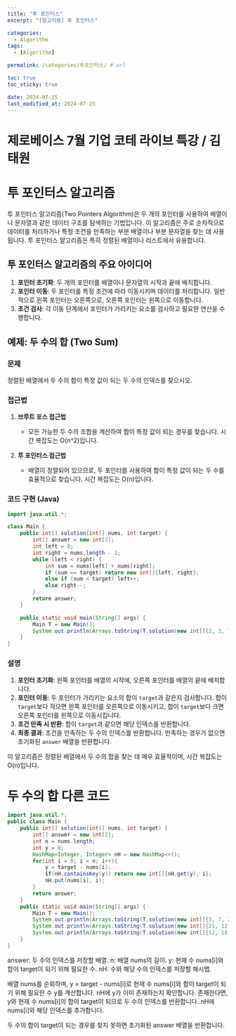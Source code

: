 ```yaml
---
title: "투 포인터스"
excerpt: "[알고리즘] 투 포인터스"

categories:
  - Algorithm
tags:
  - [Algorithm]

permalink: /categories/투포인터스/ # url

toc: true
toc_sticky: true

date: 2024-07-25
last_modified_at: 2024-07-25
---
```


# 제로베이스 7월 기업 코테 라이브 특강 / 김태원

# 투 포인터스 알고리즘

투 포인터스 알고리즘(Two Pointers Algorithm)은 두 개의 포인터를 사용하여 배열이나 문자열과 같은 데이터 구조를 탐색하는 기법입니다. 
이 알고리즘은 주로 순차적으로 데이터를 처리하거나 특정 조건을 만족하는 부분 배열이나 부분 문자열을 찾는 데 사용됩니다.
투 포인터스 알고리즘은 특히 정렬된 배열이나 리스트에서 유용합니다.

## 투 포인터스 알고리즘의 주요 아이디어

1. **포인터 초기화**: 두 개의 포인터를 배열이나 문자열의 시작과 끝에 배치합니다.
2. **포인터 이동**: 두 포인터를 특정 조건에 따라 이동시키며 데이터를 처리합니다. 일반적으로 왼쪽 포인터는 오른쪽으로, 오른쪽 포인터는 왼쪽으로 이동합니다.
3. **조건 검사**: 각 이동 단계에서 포인터가 가리키는 요소를 검사하고 필요한 연산을 수행합니다.

## 예제: 두 수의 합 (Two Sum)

### 문제
정렬된 배열에서 두 수의 합이 특정 값이 되는 두 수의 인덱스를 찾으시오.

### 접근법

1. **브루트 포스 접근법**
   - 모든 가능한 두 수의 조합을 계산하여 합이 특정 값이 되는 경우를 찾습니다. 시간 복잡도는 O(n^2)입니다.

2. **투 포인터스 접근법**
   - 배열이 정렬되어 있으므로, 두 포인터를 사용하여 합이 특정 값이 되는 두 수를 효율적으로 찾습니다. 시간 복잡도는 O(n)입니다.

### 코드 구현 (Java)

```java
import java.util.*;

class Main {
    public int[] solution(int[] nums, int target) {
        int[] answer = new int[2];
        int left = 0;
        int right = nums.length - 1;
        while (left < right) {
            int sum = nums[left] + nums[right];
            if (sum == target) return new int[]{left, right};
            else if (sum < target) left++;
            else right--;
        }
        return answer;
    }

    public static void main(String[] args) {
        Main T = new Main();
        System.out.println(Arrays.toString(T.solution(new int[]{2, 3, 7, 8, 9, 12, 15}, 12)));
    }
}
```

### 설명
1. **포인터 초기화**: 왼쪽 포인터를 배열의 시작에, 오른쪽 포인터를 배열의 끝에 배치합니다.
2. **포인터 이동**: 두 포인터가 가리키는 요소의 합이 `target`과 같은지 검사합니다. 합이 `target`보다 작으면 왼쪽 포인터를 오른쪽으로 이동시키고, 합이 `target`보다 크면 오른쪽 포인터를 왼쪽으로 이동시킵니다.
3. **조건 만족 시 반환**: 합이 `target`과 같으면 해당 인덱스를 반환합니다.
4. **최종 결과**: 조건을 만족하는 두 수의 인덱스를 반환합니다. 만족하는 경우가 없으면 초기화된 `answer` 배열을 반환합니다.

이 알고리즘은 정렬된 배열에서 두 수의 합을 찾는 데 매우 효율적이며, 시간 복잡도는 O(n)입니다.

# 두 수의 합 다른 코드

```java
import java.util.*;
public class Main {
    public int[] solution(int[] nums, int target) {
        int[] answer = new int[2];
        int n = nums.length;
        int y = 0;
        HashMap<Integer, Integer> nH = new HashMap<>();
        for(int i = 0; i < n; i++){
            y = target - nums[i];
            if(nH.containsKey(y)) return new int[]{nH.get(y), i};
            nH.put(nums[i], i);
        }
        return answer;    
    }
    public static void main(String[] args) {
		Main T = new Main();
        System.out.println(Arrays.toString(T.solution(new int[]{3, 7, 2, 12, 9, 15, 8}, 12)));	
		System.out.println(Arrays.toString(T.solution(new int[]{21, 12, 30, 15, 6, 2, 9, 19, 14}, 24)));
		System.out.println(Arrays.toString(T.solution(new int[]{12, 18, 5, 8, 21, 27, 22, 25, 16, 2}, 28)));
    }
}
```

answer: 두 수의 인덱스를 저장할 배열.
n: 배열 nums의 길이.
y: 현재 수 nums[i]와 합이 target이 되기 위해 필요한 수.
nH: 수와 해당 수의 인덱스를 저장할 해시맵.

배열 nums를 순회하며, y = target - nums[i]로 현재 수 nums[i]와 합이 target이 되기 위해 필요한 수 y를 계산합니다.
nH에 y가 이미 존재하는지 확인합니다. 존재한다면, y와 현재 수 nums[i]의 합이 target이 되므로 두 수의 인덱스를 반환합니다.
nH에 nums[i]와 해당 인덱스를 추가합니다.

두 수의 합이 target이 되는 경우를 찾지 못하면 초기화된 answer 배열을 반환합니다.
